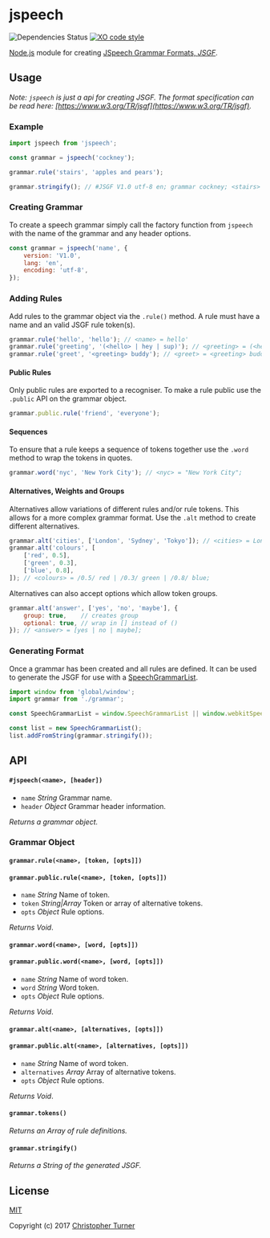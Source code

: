 # jspeech

![Dependencies Status](https://david-dm.org/tur-nr/node-jspeech.svg)
[![XO code style](https://img.shields.io/badge/code_style-XO-5ed9c7.svg)](https://github.com/sindresorhus/xo)

[Node.js](https://nodejs.org) module for creating [JSpeech Grammar Formats, _JSGF_](https://www.w3.org/TR/jsgf).

## Usage

_Note: `jspeech` is just a api for creating JSGF. The format specification can be read here: [https://www.w3.org/TR/jsgf](https://www.w3.org/TR/jsgf)._

### Example

```javascript
import jspeech from 'jspeech';

const grammar = jspeech('cockney');

grammar.rule('stairs', 'apples and pears');

grammar.stringify(); // #JSGF V1.0 utf-8 en; grammar cockney; <stairs> = apples and pears;
```

### Creating Grammar

To create a speech grammar simply call the factory function from `jspeech` with the name of the grammar and any header options.

```javascript
const grammar = jspeech('name', {
    version: 'V1.0',
    lang: 'en',
    encoding: 'utf-8',
});
```

### Adding Rules

Add rules to the grammar object via the `.rule()` method. A rule must have a name and an valid JSGF rule token(s).

```javascript
grammar.rule('hello', 'hello'); // <name> = hello'
grammar.rule('greeting', '(<hello> | hey | sup)'); // <greeting> = (<hello> | hey | sup);
grammar.rule('greet', '<greeting> buddy'); // <greet> = <greeting> buddy;
```

#### Public Rules

Only public rules are exported to a recogniser. To make a rule public use the `.public` API on the grammar object.

```javascript
grammar.public.rule('friend', 'everyone');
```

#### Sequences

To ensure that a rule keeps a sequence of tokens together use the `.word` method to wrap the tokens in quotes.

```javascript
grammar.word('nyc', 'New York City'); // <nyc> = "New York City";
```

#### Alternatives, Weights and Groups

Alternatives allow variations of different rules and/or rule tokens. This allows for a more complex grammar format. Use the `.alt` method to create different alternatives.

```javascript
grammar.alt('cities', ['London', 'Sydney', 'Tokyo']); // <cities> = London | Sydney | Tokyo;
grammar.alt('colours', [
    ['red', 0.5],
    ['green', 0.3],
    ['blue', 0.8],
]); // <colours> = /0.5/ red | /0.3/ green | /0.8/ blue;
```

Alternatives can also accept options which allow token groups.

```javascript
grammar.alt('answer', ['yes', 'no', 'maybe'], {
    group: true,    // creates group
    optional: true, // wrap in [] instead of ()
}); // <answer> = [yes | no | maybe];
```

### Generating Format

Once a grammar has been created and all rules are defined. It can be used to generate the JSGF for use with a [SpeechGrammarList](https://developer.mozilla.org/en-US/docs/Web/API/SpeechGrammarList).

```javascript
import window from 'global/window';
import grammar from './grammar';

const SpeechGrammarList = window.SpeechGrammarList || window.webkitSpeechGrammarList;

const list = new SpeechGrammarList();
list.addFromString(grammar.stringify());
```

## API

#### `#jspeech(<name>, [header])`

- `name` _String_ Grammar name.
- `header` _Object_ Grammar header information.

_Returns a grammar object._

### Grammar Object

#### `grammar.rule(<name>, [token, [opts]])`
#### `grammar.public.rule(<name>, [token, [opts]])`

- `name` _String_ Name of token.
- `token` _String|Array_ Token or array of alternative tokens.
- `opts` _Object_ Rule options.

_Returns Void_.

#### `grammar.word(<name>, [word, [opts]])`
#### `grammar.public.word(<name>, [word, [opts]])`

- `name` _String_ Name of word token.
- `word` _String_ Word token.
- `opts` _Object_ Rule options.

_Returns Void_.

#### `grammar.alt(<name>, [alternatives, [opts]])`
#### `grammar.public.alt(<name>, [alternatives, [opts]])`

- `name` _String_ Name of word token.
- `alternatives` _Array_ Array of alternative tokens.
- `opts` _Object_ Rule options.

_Returns Void_.

#### `grammar.tokens()`

_Returns an Array of rule definitions._

#### `grammar.stringify()`

_Returns a String of the generated JSGF._

## License

[MIT](LICENSE)

Copyright (c) 2017 [Christopher Turner](https://github.com/tur-nr)
